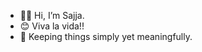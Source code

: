  - 🙋‍♀️ Hi, I’m Sajja. 
 - 😊 Viva la vida!!
 - 🌿 Keeping things simply yet meaningfully.
<!---
sajja-10/sajja-10 is a ✨ special ✨ repository because its `README.md` (this file) appears on your GitHub profile.
You can click the Preview link to take a look at your changes.
--->
